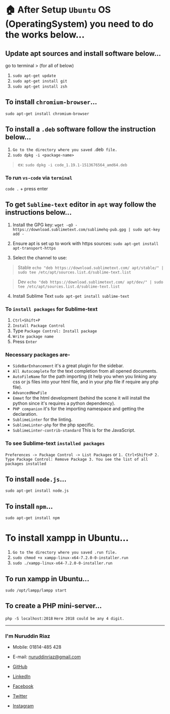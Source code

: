 # :house: After Setup `Ubuntu` OS (OperatingSystem) you need to do the works below...

## Update apt sources and install software below...
go to terminal > (for all of below)
1. `sudo apt-get update`
2. `sudo apt-get install git`
3. `sudo apt-get install zsh`

## To install `chromium-browser`...
`sudo apt-get install chromium-browser`

## To install a `.deb` software follow the instruction below...
1. `Go to the directory where you saved `.deb` file.`
2. `sudo dpkg -i <package-name>`
>ex: `sudo dpkg -i code_1.19.1-1513676564_amd64.deb`

### To run `vs-code` via `terminal`

`code .` + press enter

## To get `Sublime-text` editor in `apt` way follow the instructions below...
1. Install the GPG key:
`wget -qO - https://download.sublimetext.com/sublimehq-pub.gpg | sudo apt-key add -`

2. Ensure apt is set up to work with https sources:
`sudo apt-get install apt-transport-https`

3. Select the channel to use:
>Stable
`echo "deb https://download.sublimetext.com/ apt/stable/" | sudo tee /etc/apt/sources.list.d/sublime-text.list`

>Dev
`echo "deb https://download.sublimetext.com/ apt/dev/" | sudo tee /etc/apt/sources.list.d/sublime-text.list`

4. Install Sublime Text
`sudo apt-get install sublime-text`

### To `install packages` for Sublime-text
1. `Ctrl+Shift+P` 
2. `Install Package Control` 
3. Type `Package Control: Install package` 
4. `Write package name` 
5. Press `Enter`

### Necessary packages are-
* `SideBarEnhancement` it's a great plugin for the sidebar.
* `All Autocomplete` for the text completion from all opened documents.
* `AutoFileName` for the path importing (it help you when you linking any css or js files into your html file, and in your php file if require any php file).
* `AdvancedNewFile` 
* `Emmet` for the html development (behind the scene it will install the python since it's requires a python dependency).
* `PHP companion` it's for the importing namespace and getting the declaration.
* `SublimeLinter` for the linting.
* `SublimeLinter-php` for the php specific. 
* `SublimeLinter-contrib-standard` This is for the JavaScript.

### To see Sublime-text `installed packages`

`Preferences -> Package Control -> List Packages` or `1. Ctrl+Shift+P
2. Type Package Control: Remove Package
3. You see the list of all packages installed`

## To install `node.js`...
`sudo apt-get install node.js`

## To install `npm`...
`sudo apt-get install npm`

# To install xampp in Ubuntu...
1. `Go to the directory where you saved .run file.`
2. `sudo chmod +x xampp-linux-x64-7.2.0-0-installer.run`
3. `sudo ./xampp-linux-x64-7.2.0-0-installer.run`

## To run xampp in Ubuntu...
`sudo /opt/lampp/lampp start`

## To create a PHP mini-server...
`php -S localhost:2018`
`Here 2018 could be any 4 digit.`

<hr/>

### I'm Nuruddin Riaz
* Mobile: 01814-485 428
* E-mail: nuruddinriaz@gmail.com

* [GitHub](https://github.com/nuruddinriaz)
* [LinkedIn](https://www.linkedin.com/in/nuruddin-riaz-a59960155/)
* [Facebook](https://web.facebook.com/profile.php?id=100002463491827)
* [Twitter](https://twitter.com/nu_riaz28)
* [Instagram](https://www.instagram.com/nu_riaz28/)
